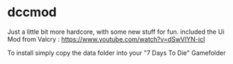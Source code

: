 # dccmod
Just a little bit more hardcore, with some new stuff for fun.
included the Ui Mod from Valcry : https://www.youtube.com/watch?v=dSwVIYN-icI

To install simply copy the data folder into your "7 Days To Die" Gamefolder
